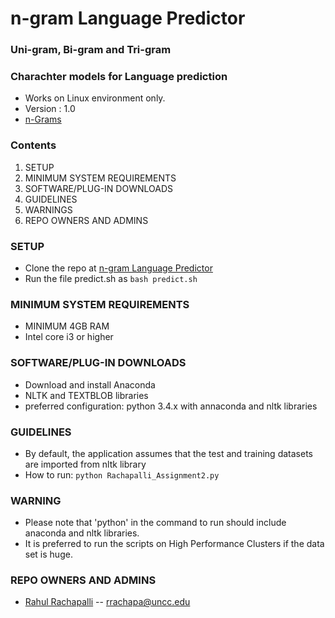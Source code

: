 # n-gram Language Predictor
### Uni-gram, Bi-gram and Tri-gram
### Charachter models for Language prediction

* Works on Linux environment only.
* Version : 1.0
* [n-Grams](https://en.wikipedia.org/wiki/N-gram)

### Contents ###
1.    SETUP
2.    MINIMUM SYSTEM REQUIREMENTS
3.    SOFTWARE/PLUG-IN DOWNLOADS
4.    GUIDELINES
5.    WARNINGS
6.    REPO OWNERS AND ADMINS

###  SETUP ###
* Clone the repo at [n-gram Language Predictor](https://github.com/rahulr56/n-grams_Language_Predictor.git)
* Run the file predict.sh as `bash predict.sh`

### MINIMUM SYSTEM REQUIREMENTS ###
* MINIMUM 4GB RAM
* Intel core i3 or higher

### SOFTWARE/PLUG-IN DOWNLOADS ###
* Download and install Anaconda
* NLTK and TEXTBLOB libraries
* preferred configuration: python 3.4.x with annaconda and nltk libraries

### GUIDELINES ###
* By default, the application assumes that the test and training datasets are imported from nltk library
* How to run: `python Rachapalli_Assignment2.py`

### WARNING ###
* Please note that 'python' in the command to run should include anaconda and nltk libraries.
* It is preferred to run the scripts on High Performance Clusters if the data set is huge.

### REPO OWNERS AND ADMINS ###
- [Rahul Rachapalli](https://github.com/rahulr56)        --      rrachapa@uncc.edu

